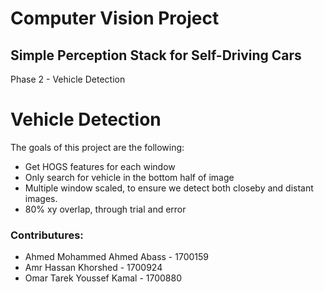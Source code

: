 # Computer Vision Project

## Simple Perception Stack for Self-Driving Cars

Phase 2 - Vehicle Detection


# Vehicle Detection

The goals of this project are the following:

* Get HOGS features for each window
* Only search for vehicle in the bottom half of image
* Multiple window scaled, to ensure we detect both closeby and distant images.
* 80% xy overlap, through trial and error


### Contributures:
* Ahmed Mohammed Ahmed Abass    -    1700159
* Amr Hassan Khorshed           -    1700924
* Omar Tarek Youssef Kamal      -    1700880 
